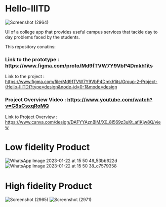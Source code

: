 # Hello-IIITD
![Screenshot (2964)](https://github.com/nishant10002/Hello-IIITD/assets/133675507/a2c5ae8a-a080-4fcc-95c9-2f0664457aca)

UI of a college app that provides useful campus services that tackle day to day problems faced by the students.

This repository conatins:

### Link to the prototype : https://www.figma.com/proto/Md9fTVW7Y9VbP4Dmkh1its

Link to the project : https://www.figma.com/file/Md9fTVW7Y9VbP4Dmkh1its/Group-2-Project-(Hello-IIITD)?type=design&node-id=0-1&mode=design

### Project Overview Video : https://www.youtube.com/watch?v=G8sCsxqRoMQ

Link to Project Overview : https://www.canva.com/design/DAFYYAznBlM/X0_8I569z3uKt_aflKjw8Q/view

# Low fidelity Product 
![WhatsApp Image 2023-01-22 at 15 50 46_53bb622d](https://github.com/nishant10002/Hello-IIITD/assets/133675507/487d6fe5-6656-4cf8-999c-0e66317f307d)
![WhatsApp Image 2023-01-22 at 15 50 38_c7579358](https://github.com/nishant10002/Hello-IIITD/assets/133675507/87c744d6-cf07-4b3f-94da-9b93bce23a5d)

# High fidelity Product
![Screenshot (2965)](https://github.com/nishant10002/Hello-IIITD/assets/133675507/fc704ae0-e6b5-4821-84e4-ea1137a252dd)
![Screenshot (2971)](https://github.com/nishant10002/Hello-IIITD/assets/133675507/5d98c7bd-8870-4e26-b293-d036cfe39f70)
